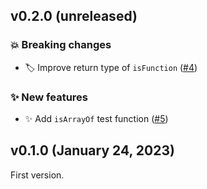 ## v0.2.0 (unreleased)

### 💥 Breaking changes

* 🏷️ Improve return type of `isFunction` ([#4](https://github.com/webalternatif/ts-utils/pull/4))

### ✨ New features

* ✨ Add `isArrayOf` test function ([#5](https://github.com/webalternatif/ts-utils/pull/5))

## v0.1.0 (January 24, 2023)

First version.

